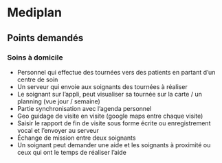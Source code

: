 # Mediplan

## Points demandés

### Soins à domicile

- Personnel qui effectue des tournées vers des patients en partant d’un centre de soin
- Un serveur qui envoie aux soignants des tournées à réaliser
- Le soignant sur l’appli, peut visualiser sa tournée sur la carte / un planning (vue jour / semaine)
- Partie synchronisation avec l’agenda personnel
- Geo guidage de visite en visite (google maps entre chaque visite)
- Saisir le rapport de fin de visite sous forme écrite ou enregistrement vocal et l’envoyer au serveur
- Échange de mission entre deux soignants
- Un soignant peut demander une aide et les soignants à proximité ou ceux qui ont le temps de réaliser l’aide
